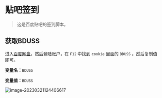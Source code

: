 # 贴吧签到
> 这是百度贴吧的签到脚本。

## 获取BDUSS

进入[百度网盘](https://pan.baidu.com/)，然后登陆账户，在 `F12` 中找到 `cookie` 里面的 `BDUSS` ，然后复制值即可。

**变量名：**`BDUSS`

**变量值：**`BDUSS`

![image-20230321124406617](https://fastly.jsdelivr.net/gh/HeiDaotu/img-bucket/img/202303211244996.png)
